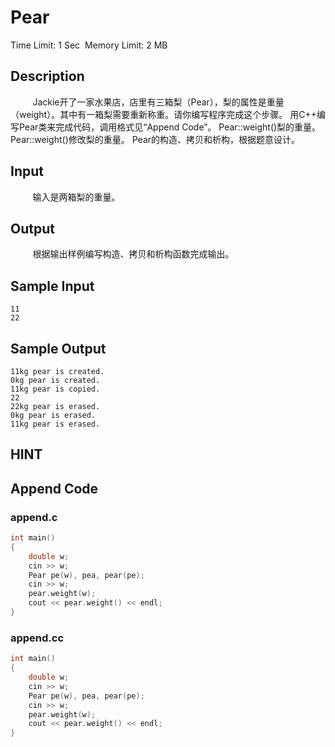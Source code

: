 # Pear 
Time Limit: 1 Sec  Memory Limit: 2 MB


## Description
         Jackie开了一家水果店，店里有三箱梨（Pear），梨的属性是重量（weight）。其中有一箱梨需要重新称重。请你编写程序完成这个步骤。
用C++编写Pear类来完成代码，调用格式见“Append Code”。
Pear::weight()梨的重量。
Pear::weight()修改梨的重量。
Pear的构造、拷贝和析构，根据题意设计。


## Input
         输入是两箱梨的重量。


## Output
         根据输出样例编写构造、拷贝和析构函数完成输出。


## Sample Input
```
11
22

```
## Sample Output
```
11kg pear is created.
0kg pear is created.
11kg pear is copied.
22
22kg pear is erased.
0kg pear is erased.
11kg pear is erased.

```

## HINT


## Append Code
### append.c
```c
int main()
{
    double w;
    cin >> w;
    Pear pe(w), pea, pear(pe);
    cin >> w;
    pear.weight(w);
    cout << pear.weight() << endl;
}

```
### append.cc
```cpp
int main()
{
    double w;
    cin >> w;
    Pear pe(w), pea, pear(pe);
    cin >> w;
    pear.weight(w);
    cout << pear.weight() << endl;
}

```
